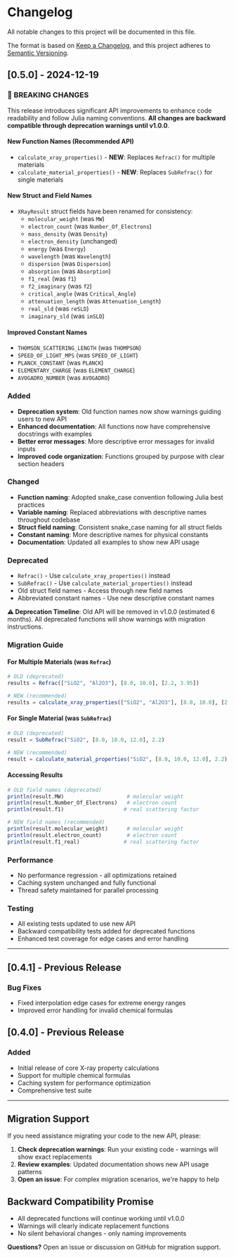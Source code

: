 # Changelog

All notable changes to this project will be documented in this file.

The format is based on [Keep a Changelog](https://keepachangelog.com/en/1.0.0/),
and this project adheres to [Semantic Versioning](https://semver.org/spec/v2.0.0.html).

## [0.5.0] - 2024-12-19

### 🚨 BREAKING CHANGES

This release introduces significant API improvements to enhance code readability and follow Julia naming conventions. **All changes are backward compatible through deprecation warnings until v1.0.0**.

#### New Function Names (Recommended API)

- `calculate_xray_properties()` - **NEW**: Replaces `Refrac()` for multiple materials
- `calculate_material_properties()` - **NEW**: Replaces `SubRefrac()` for single materials

#### New Struct and Field Names

- `XRayResult` struct fields have been renamed for consistency:
  - `molecular_weight` (was `MW`)
  - `electron_count` (was `Number_Of_Electrons`) 
  - `mass_density` (was `Density`)
  - `electron_density` (unchanged)
  - `energy` (was `Energy`)
  - `wavelength` (was `Wavelength`)
  - `dispersion` (was `Dispersion`)
  - `absorption` (was `Absorption`)
  - `f1_real` (was `f1`)
  - `f2_imaginary` (was `f2`)
  - `critical_angle` (was `Critical_Angle`)
  - `attenuation_length` (was `Attenuation_Length`)
  - `real_sld` (was `reSLD`)
  - `imaginary_sld` (was `imSLD`)

#### Improved Constant Names

- `THOMSON_SCATTERING_LENGTH` (was `THOMPSON`)
- `SPEED_OF_LIGHT_MPS` (was `SPEED_OF_LIGHT`)
- `PLANCK_CONSTANT` (was `PLANCK`)
- `ELEMENTARY_CHARGE` (was `ELEMENT_CHARGE`)
- `AVOGADRO_NUMBER` (was `AVOGADRO`)

### Added

- **Deprecation system**: Old function names now show warnings guiding users to new API
- **Enhanced documentation**: All functions now have comprehensive docstrings with examples
- **Better error messages**: More descriptive error messages for invalid inputs
- **Improved code organization**: Functions grouped by purpose with clear section headers

### Changed

- **Function naming**: Adopted snake_case convention following Julia best practices
- **Variable naming**: Replaced abbreviations with descriptive names throughout codebase  
- **Struct field naming**: Consistent snake_case naming for all struct fields
- **Constant naming**: More descriptive names for physical constants
- **Documentation**: Updated all examples to show new API usage

### Deprecated

- `Refrac()` - Use `calculate_xray_properties()` instead
- `SubRefrac()` - Use `calculate_material_properties()` instead
- Old struct field names - Access through new field names
- Abbreviated constant names - Use new descriptive constant names

**⚠️ Deprecation Timeline**: Old API will be removed in v1.0.0 (estimated 6 months). All deprecated functions will show warnings with migration instructions.

### Migration Guide

#### For Multiple Materials (was `Refrac`)
```julia
# OLD (deprecated)
results = Refrac(["SiO2", "Al2O3"], [8.0, 10.0], [2.2, 3.95])

# NEW (recommended)  
results = calculate_xray_properties(["SiO2", "Al2O3"], [8.0, 10.0], [2.2, 3.95])
```

#### For Single Material (was `SubRefrac`)
```julia
# OLD (deprecated)
result = SubRefrac("SiO2", [8.0, 10.0, 12.0], 2.2)

# NEW (recommended)
result = calculate_material_properties("SiO2", [8.0, 10.0, 12.0], 2.2)
```

#### Accessing Results
```julia
# OLD field names (deprecated)
println(result.MW)                    # molecular weight
println(result.Number_Of_Electrons)   # electron count
println(result.f1)                   # real scattering factor

# NEW field names (recommended)
println(result.molecular_weight)      # molecular weight  
println(result.electron_count)        # electron count
println(result.f1_real)              # real scattering factor
```

### Performance

- No performance regression - all optimizations retained
- Caching system unchanged and fully functional
- Thread safety maintained for parallel processing

### Testing

- All existing tests updated to use new API
- Backward compatibility tests added for deprecated functions
- Enhanced test coverage for edge cases and error handling

---

## [0.4.1] - Previous Release

### Bug Fixes
- Fixed interpolation edge cases for extreme energy ranges
- Improved error handling for invalid chemical formulas

## [0.4.0] - Previous Release

### Added
- Initial release of core X-ray property calculations
- Support for multiple chemical formulas
- Caching system for performance optimization
- Comprehensive test suite

---

## Migration Support

If you need assistance migrating your code to the new API, please:

1. **Check deprecation warnings**: Run your existing code - warnings will show exact replacements
2. **Review examples**: Updated documentation shows new API usage patterns  
3. **Open an issue**: For complex migration scenarios, we're happy to help

## Backward Compatibility Promise

- All deprecated functions will continue working until v1.0.0
- Warnings will clearly indicate replacement functions
- No silent behavioral changes - only naming improvements

**Questions?** Open an issue or discussion on GitHub for migration support.

